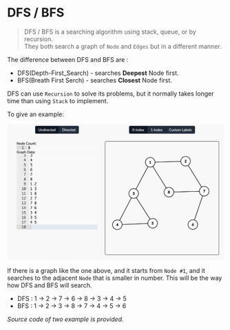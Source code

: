 # DFS / BFS
> DFS / BFS is a searching algorithm using stack, queue, or by recursion.    
> They both search a graph of `Node` and `Edges` but in a different manner. 

The difference between DFS and BFS are : 
- DFS(Depth-First_Search) - searches **Deepest** Node first. 
- BFS(Breath First Serch) - searches **Closest** Node first. 

DFS can use `Recursion` to solve its problems, 
but it normally takes longer time than using `Stack` 
to implement.  

To give an example: 

![graph](./graph_example.png)

If there is a graph like the one above, and it starts from `Node #1`, 
and it searches to the adjacent `Node` that is smaller in number. 
This will be the way how DFS and BFS will search. 
- DFS : 1 → 2 → 7 → 6 → 8 → 3 → 4 → 5
- BFS : 1 → 2 → 3 → 8 → 7 → 4 → 5 → 6

_Source code of two example is provided._ 